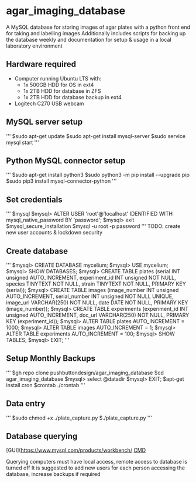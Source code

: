 # agar_imaging_database
A MySQL database for storing images of agar plates with a python front end for taking and labelling images
Additionally includes scripts for backing up the database weekly and documentation for setup & usage in a local laboratory environment

## Hardware required
- Computer running Ubuntu LTS with:
	- 1x 500GB HDD for OS in ext4
	- 1x 2TB HDD for database in ZFS
	- 1x 2TB HDD for database backup in ext4
- Logitech C270 USB webcam

## MySQL server setup
'''
$sudo apt-get update
$sudo apt-get install mysql-server
$sudo service mysql start
'''

## Python MySQL connector setup
'''
$sudo apt-get install python3
$sudo python3 -m pip install --upgrade pip
$sudo pip3 install mysql-connector-python
'''

## Set credentials
'''
$mysql
$mysql> ALTER USER 'root'@'localhost' IDENTIFIED WITH mysql_native_password BY 'password';
$mysql> exit
$mysql_secure_installation
$mysql -u root -p password
'''
TODO: create new user accounts & lockdown security


## Create database
'''
$mysql> CREATE DATABASE mycelium;
$mysql> USE mycelium;
$mysql> SHOW DATABASES;
$mysql> CREATE TABLE plates (serial INT unsigned AUTO_INCREMENT, experiment_id INT unsigned NOT NULL, species TINYTEXT NOT NULL, strain TINYTEXT NOT NULL, PRIMARY KEY (serial));
$mysql> CREATE TABLE images (image_number INT unsigned AUTO_INCREMENT, serial_number INT unsigned NOT NULL UNIQUE, image_url VARCHAR(250) NOT NULL, date DATE NOT NULL, PRIMARY KEY (image_number));
$mysql> CREATE TABLE experiments (experiment_id INT unsigned AUTO_INCREMENT, doc_url VARCHAR(250) NOT NULL, PRIMARY KEY (experiment_id));
$mysql> ALTER TABLE plates AUTO_INCREMENT = 1000;
$mysql> ALTER TABLE images AUTO_INCREMENT = 1;
$mysql> ALTER TABLE experiments AUTO_INCREMENT = 100;
$mysql> SHOW TABLES;
$mysql> EXIT;
'''

## Setup Monthly Backups
'''
$gh repo clone pushbuttondesign/agar_imaging_database
$cd agar_imaging_database
$mysql> select @datadir
$mysql> EXIT;
$apt-get install cron
$crontab ./crontab
'''

## Data entry
'''
$sudo chmod +x ./plate_capture.py
$./plate_capture.py
'''

## Database querying
[GUI](https://www.mysql.com/products/workbench/
[CMD](https://dev.mysql.com/doc/mysql-getting-started/en/)

Querying computers must have local access, remote access to database is turned off
It is suggested to add new users for each person accessing the database, increase backups if required